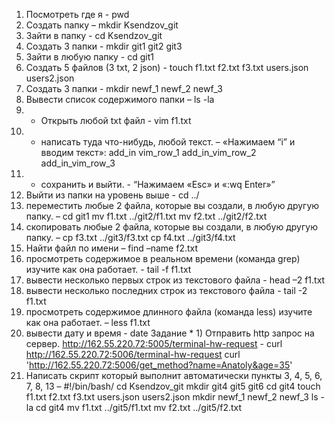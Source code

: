 1) Посмотреть где я - pwd
2) Создать папку – mkdir Ksendzov_git
3) Зайти в папку - cd Ksendzov_git
4) Создать 3 папки - mkdir git1 git2 git3
5) Зайти в любую папку - cd git1
6) Создать 5 файлов (3 txt, 2 json) - touch f1.txt f2.txt f3.txt users.json users2.json
7) Создать 3 папки - mkdir newf_1 newf_2 newf_3
8) Вывести список содержимого папки – ls -la
9) + Открыть любой txt файл - vim f1.txt
10) + написать туда что-нибудь, любой текст. – «Нажимаем “i” и вводим текст»:
add_in vim_row_1
add_in_vim_row_2
add_in_vim_row_3
11) + сохранить и выйти. - “Нажимаем «Esc» и «:wq Enter»”   
12) Выйти из папки на уровень выше - cd ../
13) переместить любые 2 файла, которые вы создали, в любую другую папку. –
cd git1
mv f1.txt ../git2/f1.txt
mv f2.txt ../git2/f2.txt 
14) скопировать любые 2 файла, которые вы создали, в любую другую папку. – 
cp f3.txt ../git3/f3.txt
cp f4.txt ../git3/f4.txt
15) Найти файл по имени – find –name f2.txt
16) просмотреть содержимое в реальном времени (команда grep) изучите как она работает. - tail -f f1.txt
17) вывести несколько первых строк из текстового файла - head –2 f1.txt
18) вывести несколько последних строк из текстового файла - tail -2 f1.txt
19) просмотреть содержимое длинного файла (команда less) изучите как она работает. – less f1.txt
20) вывести дату и время - date
Задание * 1) Отправить http запрос на сервер. http://162.55.220.72:5005/terminal-hw-request - 
curl http://162.55.220.72:5006/terminal-hw-request
curl 'http://162.55.220.72:5006/get_method?name=Anatoly&age=35'
2) Написать скрипт который выполнит автоматически пункты 3, 4, 5, 6, 7, 8, 13 – 
#!/bin/bash/
cd Ksendzov_git
mkdir git4 git5 git6
cd git4
touch f1.txt f2.txt f3.txt users.json users2.json
mkdir newf_1 newf_2 newf_3
ls -la
cd git4
mv f1.txt ../git5/f1.txt
mv f2.txt ../git5/f2.txt

